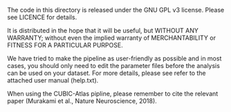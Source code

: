 The code in this directory is released under the GNU GPL v3 license.
Please see LICENCE for details.

It is distributed in the hope that it will be useful, but WITHOUT ANY WARRANTY; without even the implied warranty of MERCHANTABILITY or FITNESS FOR A PARTICULAR PURPOSE.

We have tried to make the pipeline as user-friendly as possible and in most cases, you should only need to edit the parameter files before the analysis can be used on your dataset.
For more details, please see refer to the attached user manual (help.txt).

When using the CUBIC-Atlas pipline, please remember to cite the relevant paper (Murakami et al., Nature Neuroscience, 2018).

